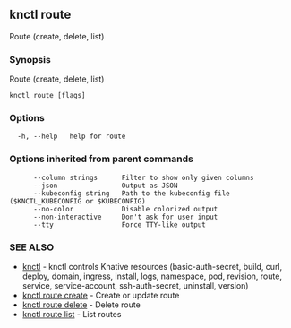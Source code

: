 ## knctl route

Route (create, delete, list)

### Synopsis

Route (create, delete, list)

```
knctl route [flags]
```

### Options

```
  -h, --help   help for route
```

### Options inherited from parent commands

```
      --column strings      Filter to show only given columns
      --json                Output as JSON
      --kubeconfig string   Path to the kubeconfig file ($KNCTL_KUBECONFIG or $KUBECONFIG)
      --no-color            Disable colorized output
      --non-interactive     Don't ask for user input
      --tty                 Force TTY-like output
```

### SEE ALSO

* [knctl](knctl.md)	 - knctl controls Knative resources (basic-auth-secret, build, curl, deploy, domain, ingress, install, logs, namespace, pod, revision, route, service, service-account, ssh-auth-secret, uninstall, version)
* [knctl route create](knctl_route_create.md)	 - Create or update route
* [knctl route delete](knctl_route_delete.md)	 - Delete route
* [knctl route list](knctl_route_list.md)	 - List routes

